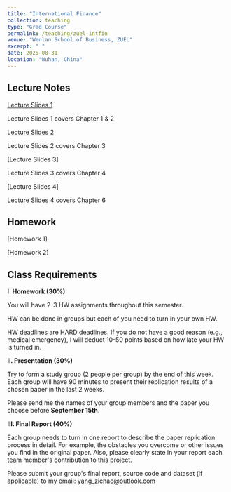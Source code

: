 ```yaml
---
title: "International Finance"
collection: teaching
type: "Grad Course"
permalink: /teaching/zuel-intfin
venue: "Wenlan School of Business, ZUEL"
excerpt: " "
date: 2025-08-31
location: "Wuhan, China"
---
```


## Lecture Notes

[Lecture Slides 1](https://github.com/Anonymous-Y/my_website/blob/db2a13b08f7d3887af61be4e03297c7b34d9d72f/files/ZUEL/international_finance/slide1.pdf)

Lecture Slides 1 covers Chapter 1 & 2

[Lecture Slides 2](https://github.com/Anonymous-Y/my_website/blob/221633d5ff33cef2b15d6ccc8d3f79da48456ee2/files/ZUEL/international_finance/slide2.pdf)

Lecture Slides 2 covers Chapter 3

[Lecture Slides 3]

Lecture Slides 3 covers Chapter 4

[Lecture Slides 4]

Lecture Slides 4 covers Chapter 6

## Homework

[Homework 1]

<!---[Homework 1 Submission Portal](https://docs.qq.com/form/page/DU0xQR2trcFphVm5q)--->

[Homework 2]

<!---[Homework 2 Submission Portal](https://docs.qq.com/form/page/DU2xhT0RhYmdCQVJO)--->

## Class Requirements

**I. Homework (30%)**

You will have 2-3 HW assignments throughout this semester.

HW can be done in groups but each of you need to turn in your own HW.

HW deadlines are HARD deadlines. If you do not have a good reason (e.g., medical emergency), I will deduct 10-50 points based on how late your HW is turned in.

**II. Presentation (30%)**

Try to form a study group (2 people per group) by the end of this week. Each group will have 90 minutes to present their replication results of a chosen paper in the last 2 weeks. 

Please send me the names of your group members and the paper you choose before **September 15th**. 

**III. Final Report (40%)**

Each group needs to turn in one report to describe the paper replication process in detail. For example, the obstacles you overcome or other issues you find in the original paper. Also, please clearly state in your report each team member's contribution to this project.

<!--**Final Report DUE DATE:** 2025.11.30 11:59PM-->

Please submit your group's final report, source code and dataset (if applicable) to my email: yang_zichao@outlook.com

